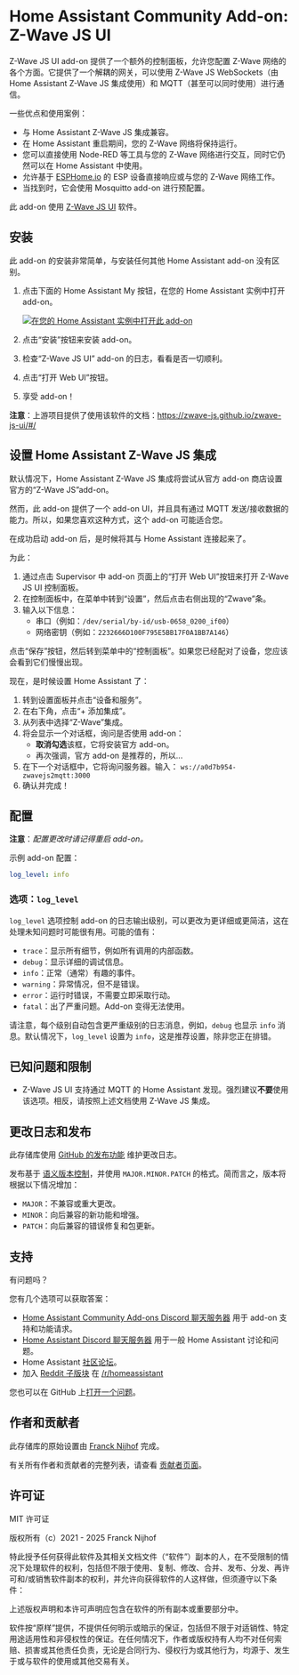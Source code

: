 # Home Assistant Community Add-on: Z-Wave JS UI

Z-Wave JS UI add-on 提供了一个额外的控制面板，允许您配置 Z-Wave 网络的各个方面。它提供了一个解耦的网关，可以使用 Z-Wave JS WebSockets（由 Home Assistant Z-Wave JS 集成使用）和 MQTT（甚至可以同时使用）进行通信。

一些优点和使用案例：

- 与 Home Assistant Z-Wave JS 集成兼容。
- 在 Home Assistant 重启期间，您的 Z-Wave 网络将保持运行。
- 您可以直接使用 Node-RED 等工具与您的 Z-Wave 网络进行交互，同时它仍然可以在 Home Assistant 中使用。
- 允许基于 [ESPHome.io][esphome] 的 ESP 设备直接响应或与您的 Z-Wave 网络工作。
- 当找到时，它会使用 Mosquitto add-on 进行预配置。

此 add-on 使用 [Z-Wave JS UI][zwave-js-ui] 软件。

## 安装

此 add-on 的安装非常简单，与安装任何其他 Home Assistant add-on 没有区别。

1. 点击下面的 Home Assistant My 按钮，在您的 Home Assistant 实例中打开 add-on。

   [![在您的 Home Assistant 实例中打开此 add-on][addon-badge]][addon]

1. 点击“安装”按钮来安装 add-on。
1. 检查“Z-Wave JS UI” add-on 的日志，看看是否一切顺利。
1. 点击“打开 Web UI”按钮。
1. 享受 add-on！

**注意**：上游项目提供了使用该软件的文档：<https://zwave-js.github.io/zwave-js-ui/#/>

## 设置 Home Assistant Z-Wave JS 集成

默认情况下，Home Assistant Z-Wave JS 集成将尝试从官方 add-on 商店设置官方的“Z-Wave JS”add-on。

然而，此 add-on 提供了一个 add-on UI，并且具有通过 MQTT 发送/接收数据的能力。所以，如果您喜欢这种方式，这个 add-on 可能适合您。

在成功启动 add-on 后，是时候将其与 Home Assistant 连接起来了。

为此：

1. 通过点击 Supervisor 中 add-on 页面上的“打开 Web UI”按钮来打开 Z-Wave JS UI 控制面板。
2. 在控制面板中，在菜单中转到“设置”，然后点击右侧出现的“Zwave”条。
3. 输入以下信息：
   - 串口（例如：`/dev/serial/by-id/usb-0658_0200_if00`）
   - 网络密钥（例如：`2232666D100F795E5BB17F0A1BB7A146`）

点击“保存”按钮，然后转到菜单中的“控制面板”。如果您已经配对了设备，您应该会看到它们慢慢出现。

现在，是时候设置 Home Assistant 了：

1. 转到设置面板并点击“设备和服务”。
2. 在右下角，点击“+ 添加集成”。
3. 从列表中选择“Z-Wave”集成。
4. 将会显示一个对话框，询问是否使用 add-on：
   - **取消勾选**该框，它将安装官方 add-on。
   - 再次强调，官方 add-on 是推荐的，所以...
5. 在下一个对话框中，它将询问服务器。输入：
   `ws://a0d7b954-zwavejs2mqtt:3000`
6. 确认并完成！

## 配置

**注意**：_配置更改时请记得重启 add-on。_

示例 add-on 配置：

```yaml
log_level: info
```

### 选项：`log_level`

`log_level` 选项控制 add-on 的日志输出级别，可以更改为更详细或更简洁，这在处理未知问题时可能很有用。可能的值有：

- `trace`：显示所有细节，例如所有调用的内部函数。
- `debug`：显示详细的调试信息。
- `info`：正常（通常）有趣的事件。
- `warning`：异常情况，但不是错误。
- `error`：运行时错误，不需要立即采取行动。
- `fatal`：出了严重问题。Add-on 变得无法使用。

请注意，每个级别自动包含更严重级别的日志消息，例如，`debug` 也显示 `info` 消息。默认情况下，`log_level` 设置为 `info`，这是推荐设置，除非您正在排错。

## 已知问题和限制

- Z-Wave JS UI 支持通过 MQTT 的 Home Assistant 发现。强烈建议**不要**使用该选项。相反，请按照上述文档使用 Z-Wave JS 集成。

## 更改日志和发布

此存储库使用 [GitHub 的发布功能][releases] 维护更改日志。

发布基于 [语义版本控制][semver]，并使用 `MAJOR.MINOR.PATCH` 的格式。简而言之，版本将根据以下情况增加：

- `MAJOR`：不兼容或重大更改。
- `MINOR`：向后兼容的新功能和增强。
- `PATCH`：向后兼容的错误修复和包更新。

## 支持

有问题吗？

您有几个选项可以获取答案：

- [Home Assistant Community Add-ons Discord 聊天服务器][discord] 用于 add-on 支持和功能请求。
- [Home Assistant Discord 聊天服务器][discord-ha] 用于一般 Home Assistant 讨论和问题。
- Home Assistant [社区论坛][forum]。
- 加入 [Reddit 子版块][reddit] 在 [/r/homeassistant][reddit]

您也可以在 GitHub 上[打开一个问题][issue]。

## 作者和贡献者

此存储库的原始设置由 [Franck Nijhof][frenck] 完成。

有关所有作者和贡献者的完整列表，请查看 [贡献者页面][contributors]。

## 许可证

MIT 许可证

版权所有（c）2021 - 2025 Franck Nijhof

特此授予任何获得此软件及其相关文档文件（“软件”）副本的人，在不受限制的情况下处理软件的权利，包括但不限于使用、复制、修改、合并、发布、分发、再许可和/或销售软件副本的权利，并允许向获得软件的人这样做，但须遵守以下条件：

上述版权声明和本许可声明应包含在软件的所有副本或重要部分中。

软件按“原样”提供，不提供任何明示或暗示的保证，包括但不限于对适销性、特定用途适用性和非侵权性的保证。在任何情况下，作者或版权持有人均不对任何索赔、损害或其他责任负责，无论是合同行为、侵权行为或其他行为，均源于、发生于或与软件的使用或其他交易有关。

[addon-badge]: https://my.home-assistant.io/badges/supervisor_addon.svg
[addon]: https://my.home-assistant.io/redirect/supervisor_addon/?addon=a0d7b954_zwavejs2mqtt&repository_url=https%3A%2F%2Fgithub.com%2Fhassio-addons%2Frepository
[contributors]: https://github.com/hassio-addons/addon-zwave-js-ui/graphs/contributors
[discord-ha]: https://discord.gg/c5DvZ4e
[discord]: https://discord.me/hassioaddons
[esphome]: https://esphome.io/components/mqtt.html#on-message-trigger
[forum-shield]: https://img.shields.io/badge/community-forum-brightgreen.svg
[forum]: https://community.home-assistant.io/?u=frenck
[frenck]: https://github.com/frenck
[issue]: https://github.com/hassio-addons/addon-zwave-js-ui/issues
[reddit]: https://reddit.com/r/homeassistant
[releases]: https://github.com/hassio-addons/addon-zwave-js-ui/releases
[semver]: https://semver.org/spec/v2.0.0.html
[zwave-js-ui]: https://github.com/zwave-js/zwave-js-ui
